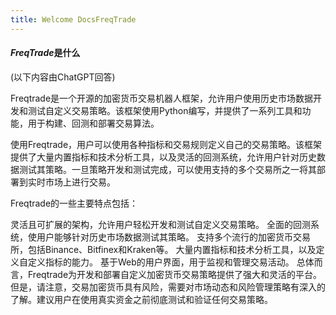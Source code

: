 ```yaml
---
title: Welcome DocsFreqTrade
---
```


#### *FreqTrade*是什么

(以下内容由ChatGPT回答)

Freqtrade是一个开源的加密货币交易机器人框架，允许用户使用历史市场数据开发和测试自定义交易策略。该框架使用Python编写，并提供了一系列工具和功能，用于构建、回测和部署交易算法。

使用Freqtrade，用户可以使用各种指标和交易规则定义自己的交易策略。该框架提供了大量内置指标和技术分析工具，以及灵活的回测系统，允许用户针对历史数据测试其策略。一旦策略开发和测试完成，可以使用支持的多个交易所之一将其部署到实时市场上进行交易。

Freqtrade的一些主要特点包括：

灵活且可扩展的架构，允许用户轻松开发和测试自定义交易策略。
全面的回测系统，使用户能够针对历史市场数据测试其策略。
支持多个流行的加密货币交易所，包括Binance、Bitfinex和Kraken等。
大量内置指标和技术分析工具，以及定义自定义指标的能力。
基于Web的用户界面，用于监视和管理交易活动。
总体而言，Freqtrade为开发和部署自定义加密货币交易策略提供了强大和灵活的平台。但是，请注意，交易加密货币具有风险，需要对市场动态和风险管理策略有深入的了解。建议用户在使用真实资金之前彻底测试和验证任何交易策略。


